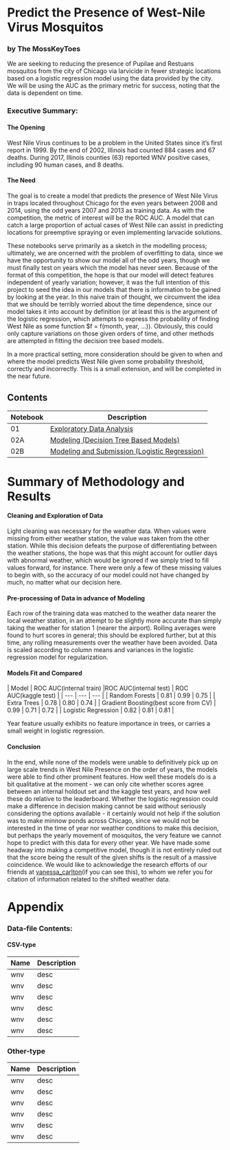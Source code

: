 # Predict the Presence of West-Nile Virus Mosquitos
### by The MossKeyToes

   We are seeking to reducing the presence of Pupilae and Restuans mosquitos from the city of Chicago via larvicide in fewer strategic locations based on a logistic regression model using the data provided by the city. We will be using the AUC as the primary metric for success, noting that the data is dependent on time.

### Executive Summary:
#### The Opening
   West Nile Virus continues to be a problem in the United States since it’s first report in 1999.  By the end of 2002, Illinois had counted 884 cases and 67 deaths.  During 2017, Illinois counties (63) reported WNV positive cases, including 90 human cases, and 8 deaths.

#### The Need   
   The goal is to create a model that predicts the presence of West Nile Virus in traps located throughout Chicago for the even years between 2008 and 2014, using the odd years 2007 and 2013 as training data.  As with the competition, the metric of interest will be the ROC AUC.  A model that can catch a large proportion of actual cases of West Nile can assist in predicting locations for preemptive spraying or even implementing larvacide solutions.
   
   These notebooks serve primarily as a sketch in the modelling process; ultimately, we are oncerned with the problem of overfitting to data, since we have the opportunity to show our model all of the odd years, though we must finally test on years which the model has never seen.  Because of the format of this competition, the hope is that our model will detect features independent of yearly variation; however, it was the full intention of this project to seed the idea in our models that there is information to be gained by looking at the year.  In this naive train of thought, we circumvent the idea that we should be terribly worried about the time dependence, since our model takes it into account by definition (or at least this is the argument of the logistic regression, which attempts to express the probability of finding West Nile as some function $f = f(month, year, ...)).  Obviously, this could only capture variations on those given orders of time, and other methods are attempted in fitting the decision tree based models.
   
   In a more practical setting, more consideration should be given to when and where the model predicts West Nile given some probability threshold, correctly and incorrectly.  This is a small extension, and will be completed in the near future.
   
   
## Contents

| Notebook | Description |
| --- | --- |
| 01 | [Exploratory Data Analysis](./2_EDA/2a_Train_EDA.ipynb)|
| 02A | [Modeling (Decision Tree Based Models)](./3_Modeling/3a_CARTs.ipynb)|
| 02B | [Modeling and Submission (Logistic Regression)](./3_Modeling/3b_LogReg.ipynb)|




# Summary of Methodology and Results

#### Cleaning and Exploration of Data

   Light cleaning was necessary for the weather data.  When values were missing from either weather station, the value was taken from the other station.  While this decision defeats the purpose of differentiating between the weather stations, the hope was that this might account for outlier days with abnormal weather, which would be ignored if we simply tried to fill values forward, for instance.  There were only a few of these missing values to begin with, so the accuracy of our model could not have changed by much, no matter what our decision here.

#### Pre-processing of Data in advance of Modeling

   Each row of the training data was matched to the weather data nearer the local weather station, in an attempt to be slightly more accurate than simply taking the weather for station 1 (nearer the airport).  Rolling averages were found to hurt scores in general; this should be explored further, but at this time, any rolling measurements over the weather have been avoided.  Data is scaled according to column means and variances in the logistic regression model for regularization.

#### Models Fit and Compared

| Model | ROC AUC(internal train) |ROC AUC(internal test) | ROC AUC(kaggle test) |
| --- | --- | --- |
| Random Forests | 0.81 | 0.99 | 0.75 |
| Extra Trees | 0.78 | 0.80 | 0.74 |
| Gradient Boosting(best score from CV) | 0.99 | 0.71 | 0.72 |
| Logistic Regression | 0.82 | 0.81 | 0.81 |

Year feature usually exhibits no feature importance in trees, or carries a small weight in logistic regression.

#### Conclusion


   In the end, while none of the models were unable to definitively pick up on large scale trends in West Nile Presence on the order of years, the models were able to find other prominent features.  How well these models do is a bit qualitative at the moment - we can only cite whether scores agree between an internal holdout set and the kaggle test years, and how well these do relative to the leaderboard.  Whether the logistic regression could make a difference in decision making cannot be said without seriously considering the options available - it certainly would not help if the solution was to make minnow ponds across Chicago, since we would not be interested in the time of year nor weather conditions to make this decision, but perhaps the yearly movement of mosquitos, the very feature we cannot hope to predict with this data for every other year.  We have made some headway into making a competitive model, though it is not entirely ruled out that the score being the result of the given shifts is the result of a massive coincidence.  We would like to acknowledge the research efforts of our friends at [vanessa_carlton](https://git.generalassemb.ly/dstrodtman/project-4/tree/master/vanessa_carlton)(if you can see this), to whom we refer you for citation of information related to the shifted weather data.
   



# Appendix

### Data-file Contents:


#### CSV-type

| Name | Description |
| --- | --- |
| wnv | desc |
| wnv | desc |
| wnv | desc |
| wnv | desc |
| wnv | desc |
| wnv | desc |



### Other-type

| Name | Description |
| --- | --- |
| wnv | desc |
| wnv | desc |
| wnv | desc |
| wnv | desc |
| wnv | desc |
| wnv | desc |

